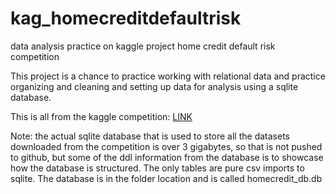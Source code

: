 # kag_homecreditdefaultrisk
data analysis practice on kaggle project home credit default risk competition

This project is a chance to practice working with relational data and practice organizing and cleaning and setting up data for analysis using a sqlite database.

This is all from the kaggle competition: [LINK](https://www.kaggle.com/competitions/home-credit-default-risk/overview)

Note: the actual sqlite database that is used to store all the datasets downloaded from the competition is over 3 gigabytes, so that is not pushed to github, but some of the ddl information from the database is to showcase how the database is structured. The only tables are pure csv imports to sqlite.  The database is in the folder location and is called homecredit_db.db
